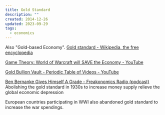 ```yaml
---
title: Gold Standard
description: ""
created: 2014-12-26
updated: 2023-09-29
tags:
  - economics
---
```


Also "Gold-based Economy".
[Gold standard - Wikipedia, the free encyclopedia](http://en.wikipedia.org/wiki/Gold_standard)

[Game Theory: World of Warcraft will SAVE the Economy - YouTube](https://www.youtube.com/watch?v=fDfNoCjtXvQ&index=14&list=PL35FE5C4B157509C9)

[Gold Bullion Vault - Periodic Table of Videos - YouTube](https://www.youtube.com/watch?v=CTtf5s2HFkA)

[Ben Bernanke Gives Himself A Grade - Freakonomics Radio (podcast)](https://player.fm/series/freakonomics-radio/ben-bernanke-gives-himself-a-grade)
Abolishing the gold standard in 1930s to increase money supply relieve the global economic depression

European countries participating in WWI also abandoned gold standard to increase the war spendings.
